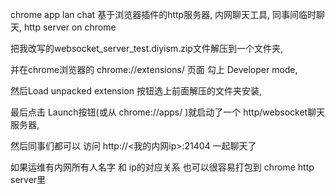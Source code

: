 chrome app lan chat  基于浏览器插件的http服务器, 内网聊天工具, 同事间临时聊天, http server on chrome

把我改写的websocket_server_test.diyism.zip文件解压到一个文件夹,

并在chrome浏览器的 chrome://extensions/ 页面 勾上 Developer mode,

然后Load unpacked extension 按钮选上前面解压的文件夹安装,

最后点击 Launch按钮(或从 chrome://apps/ )就启动了一个 http/websocket聊天服务器,

然后同事们都可以 访问 http://<我的内网ip>:21404 一起聊天了

如果运维有内网所有人名字 和 ip的对应关系 也可以很容易打包到 chrome http server里
